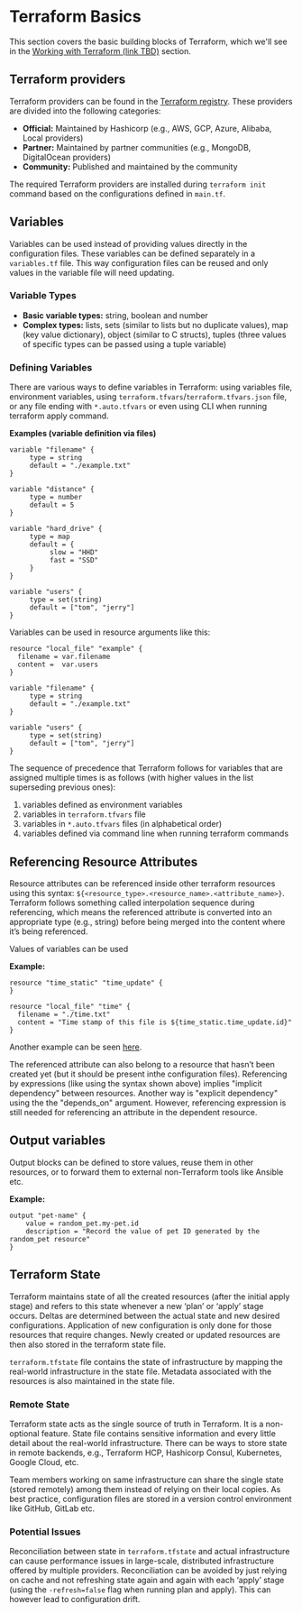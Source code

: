 # Terraform Basics
This section covers the basic building blocks of Terraform, which we'll see in the [Working with Terraform (link TBD)](TBD) section. 

## Terraform providers
Terraform providers can be found in the [Terraform registry](https://registry.terraform.io/). These providers are divided into the following categories:
- **Official:** Maintained by Hashicorp (e.g., AWS, GCP, Azure, Alibaba, Local providers)
- **Partner:** Maintained by partner communities (e.g., MongoDB, DigitalOcean providers) 
- **Community:** Published and maintained by the community

The required Terraform providers are installed during `terraform init` command based on the configurations defined in `main.tf`.

## Variables
Variables can be used instead of providing values directly in the configuration files. These variables can be defined separately in a `variables.tf` file. This way configuration files can be reused and only values in the variable file will need updating.

### Variable Types
- **Basic variable types:** string, boolean and number
- **Complex types:** lists, sets (similar to lists but no duplicate values), map (key value dictionary), object (similar to C structs), tuples (three values of specific types can be passed using a tuple variable)

### Defining Variables
There are various ways to define variables in Terraform: using variables file, environment variables, using `terraform.tfvars`/`terraform.tfvars.json` file, or any file ending with `*.auto.tfvars` or even using CLI when running terraform apply command. 

**Examples (variable definition via files)**
```hcl
variable "filename" {
     type = string  
     default = "./example.txt"
}

variable "distance" {
     type = number
     default = 5 
}

variable "hard_drive" {
     type = map
     default = {
          slow = "HHD"
          fast = "SSD"
     }
}

variable "users" {
     type = set(string)
     default = ["tom", "jerry"]
}

```

Variables can be used in resource arguments like this:

```hcl
resource "local_file" "example" {
  filename = var.filename
  content =  var.users
}

variable "filename" {
     type = string  
     default = "./example.txt"
}

variable "users" {
     type = set(string)
     default = ["tom", "jerry"]
} 
```

The sequence of precedence that Terraform follows for variables that are assigned multiple times is as follows (with higher values in the list superseding previous ones):
1. variables defined as environment variables
2. variables in `terraform.tfvars` file
3. variables in `*.auto.tfvars` files (in alphabetical order)
4. variables defined via command line when running terraform commands

## Referencing Resource Attributes
Resource attributes can be referenced inside other terraform resources using this syntax: `${<resource_type>.<resource_name>.<attribute_name>}`. Terraform follows something called interpolation sequence during referencing, which means the referenced attribute is converted into an appropriate type (e.g., string) before being merged into the content where it’s being referenced.

Values of variables can be used 

**Example:**
```hcl
resource "time_static" "time_update" {
}

resource "local_file" "time" {
  filename = "./time.txt"
  content = "Time stamp of this file is ${time_static.time_update.id}"
}
```
Another example can be seen [here](./examples/referencing.tf).

The referenced attribute can also belong to a resource that hasn’t been created yet (but it should be present inthe configuration files). Referencing by expressions (like using the syntax shown above) implies "implicit dependency" between resources. Another way is "explicit dependency" using the the "depends_on" argument. However, referencing expression is still needed for referencing an attribute in the dependent resource. 

## Output variables
Output blocks can be defined to store values, reuse them in other resources, or to forward them to external non-Terraform tools like Ansible etc.

**Example:**
```hcl
output "pet-name" {
	value = random_pet.my-pet.id
	description = "Record the value of pet ID generated by the random_pet resource"
}
```

## Terraform State
Terraform maintains state of all the created resources (after the initial apply stage) and refers to this state whenever a new ‘plan’ or ‘apply’ stage occurs. Deltas are determined between the actual state and new desired configurations. Application of new configuration is only done for those resources that require changes. Newly created or updated resources are then also stored in the terraform state file.

`terraform.tfstate` file contains the state of infrastructure by mapping the real-world infrastructure in the state file. Metadata associated with the resources is also maintained in the state file. 

### Remote State
Terraform state acts as the single source of truth in Terraform. It is a non-optional feature. State file contains sensitive information and every little detail about the real-world infrastructure. There can be ways to store state in remote backends, e.g., Terraform HCP, Hashicorp Consul, Kubernetes, Google Cloud, etc. 

Team members working on same infrastructure can share the single state (stored remotely) among them instead of relying on their local copies. As best practice, configuration files are stored in a version control environment like GitHub, GitLab etc.

### Potential Issues
Reconciliation between state in `terraform.tfstate` and actual infrastructure can cause performance issues in large-scale, distributed infrastructure offered by multiple providers. Reconciliation can be avoided by just relying on cache and not refreshing state again and again with each ‘apply’ stage (using the `-refresh=false` flag when running plan and apply). This can however lead to configuration drift. 
